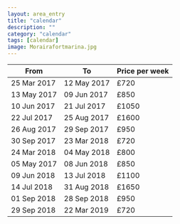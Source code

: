 ```yaml
---
layout: area_entry
title: "calendar"
description: ""
category: "calendar"
tags: [calendar]
image: Morairafortmarina.jpg
---
```


|From|To|Price per week|
|---|---|---|
|25 Mar 2017|12 May 2017|&pound;720|
|13 May 2017|09 Jun 2017|&pound;850|
|10 Jun 2017|21 Jul 2017|&pound;1050|
|22 Jul 2017|25 Aug 2017|&pound;1600|
|26 Aug 2017|29 Sep 2017|&pound;950|
|30 Sep 2017|23 Mar 2018|&pound;720|
|24 Mar 2018|04 May 2018|&pound;800|
|05 May 2017|08 Jun 2018|&pound;850|
|09 Jun 2018|13 Jul 2018|&pound;1100|
|14 Jul 2018|31 Aug 2018|&pound;1650|
|01 Sep 2018|28 Sep 2018|&pound;950|
|29 Sep 2018|22 Mar 2019|&pound;720|